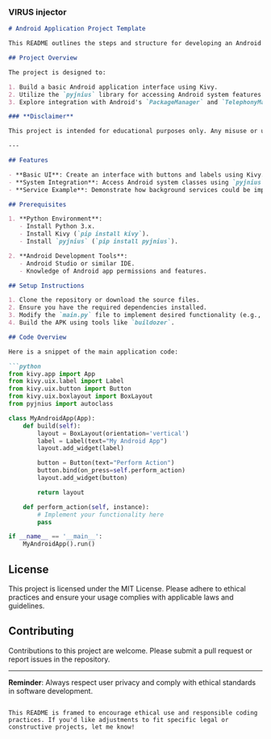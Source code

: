 ###  VIRUS injector

```markdown
# Android Application Project Template

This README outlines the steps and structure for developing an Android application using Python and Kivy. The example project demonstrates integrating Python with Android Java classes via the `pyjnius` library.

## Project Overview

The project is designed to:

1. Build a basic Android application interface using Kivy.
2. Utilize the `pyjnius` library for accessing Android system features.
3. Explore integration with Android's `PackageManager` and `TelephonyManager`.

### **Disclaimer**

This project is intended for educational purposes only. Any misuse or unethical development based on this guide is strictly prohibited.

---

## Features

- **Basic UI**: Create an interface with buttons and labels using Kivy.
- **System Integration**: Access Android system classes using `pyjnius`.
- **Service Example**: Demonstrate how background services could be implemented (without malicious intent).

## Prerequisites

1. **Python Environment**:
   - Install Python 3.x.
   - Install Kivy (`pip install kivy`).
   - Install `pyjnius` (`pip install pyjnius`).

2. **Android Development Tools**:
   - Android Studio or similar IDE.
   - Knowledge of Android app permissions and features.

## Setup Instructions

1. Clone the repository or download the source files.
2. Ensure you have the required dependencies installed.
3. Modify the `main.py` file to implement desired functionality (e.g., creating a benign background service).
4. Build the APK using tools like `buildozer`.

## Code Overview

Here is a snippet of the main application code:

```python
from kivy.app import App
from kivy.uix.label import Label
from kivy.uix.button import Button
from kivy.uix.boxlayout import BoxLayout
from pyjnius import autoclass

class MyAndroidApp(App):
    def build(self):
        layout = BoxLayout(orientation='vertical')
        label = Label(text="My Android App")
        layout.add_widget(label)

        button = Button(text="Perform Action")
        button.bind(on_press=self.perform_action)
        layout.add_widget(button)

        return layout

    def perform_action(self, instance):
        # Implement your functionality here
        pass

if __name__ == '__main__':
    MyAndroidApp().run()
```

## License

This project is licensed under the MIT License. Please adhere to ethical practices and ensure your usage complies with applicable laws and guidelines.

## Contributing

Contributions to this project are welcome. Please submit a pull request or report issues in the repository.

---

**Reminder**: Always respect user privacy and comply with ethical standards in software development.
```

This README is framed to encourage ethical use and responsible coding practices. If you'd like adjustments to fit specific legal or constructive projects, let me know!
